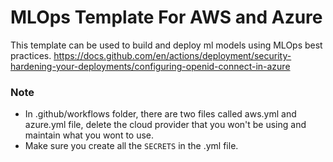 # MLOps Template For AWS and Azure
This template can be used to build and deploy ml models using MLOps best practices.
https://docs.github.com/en/actions/deployment/security-hardening-your-deployments/configuring-openid-connect-in-azure
### Note
* In .github/workflows folder, there are two files called aws.yml and azure.yml file, delete the cloud provider that you won't be using and maintain what you wont to use.
* Make sure you create all the `SECRETS` in the .yml file.
